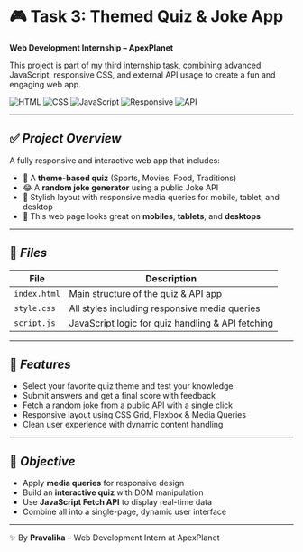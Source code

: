 # 🎮 Task 3: Themed Quiz & Joke App  
**Web Development Internship – ApexPlanet**

This project is part of my third internship task, combining advanced JavaScript, responsive CSS, and external API usage to create a fun and engaging web app.

![HTML](https://img.shields.io/badge/HTML-5-orange?logo=html5)
![CSS](https://img.shields.io/badge/CSS-3-blue?logo=css3)
![JavaScript](https://img.shields.io/badge/JavaScript-ES6-yellow?logo=javascript)
![Responsive](https://img.shields.io/badge/Responsive-Mobile--First-green?logo=css3)
![API](https://img.shields.io/badge/API-Integration-lightgrey?logo=api)

---

## ✅ *Project Overview*
A fully responsive and interactive web app that includes:
- 🎯 A **theme-based quiz** (Sports, Movies, Food, Traditions)
- 😂 A **random joke generator** using a public Joke API
- 🎨 Stylish layout with responsive media queries for mobile, tablet, and desktop
- 📱 This web page looks great on **mobiles**, **tablets**, and **desktops**

---

## 📁 *Files*
| File        | Description                                       |
|-------------|---------------------------------------------------|
| `index.html` | Main structure of the quiz & API app              |
| `style.css`  | All styles including responsive media queries     |
| `script.js`  | JavaScript logic for quiz handling & API fetching |

---

## 🌟 *Features*
- Select your favorite quiz theme and test your knowledge
- Submit answers and get a final score with feedback
- Fetch a random joke from a public API with a single click
- Responsive layout using CSS Grid, Flexbox & Media Queries
- Clean user experience with dynamic content handling

---

## 🎯 *Objective*
- Apply **media queries** for responsive design
- Build an **interactive quiz** with DOM manipulation
- Use **JavaScript Fetch API** to display real-time data
- Combine all into a single-page, dynamic user interface

---

✨ By **Pravalika** – Web Development Intern at ApexPlanet
